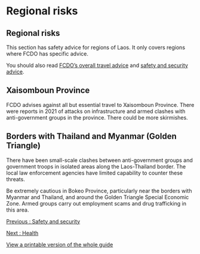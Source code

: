 # Regional risks

## Regional risks

This section has safety advice for regions of Laos. It only covers regions where FCDO has specific advice.

You should also read [FCDO’s overall travel advice](/foreign-travel-advice/laos) and [safety and security advice](/foreign-travel-advice/laos/safety-and-security).

## Xaisomboun Province

FCDO advises against all but essential travel to Xaisomboun Province. There were reports in 2021 of attacks on infrastructure and armed clashes with anti-government groups in the province. There could be more skirmishes.

## Borders with Thailand and Myanmar (Golden Triangle)

There have been small-scale clashes between anti-government groups and government troops in isolated areas along the Laos-Thailand border. The local law enforcement agencies have limited capability to counter these threats.

Be extremely cautious in Bokeo Province, particularly near the borders with Myanmar and Thailand, and around the Golden Triangle Special Economic Zone. Armed groups carry out employment scams and drug trafficking in this area.

[Previous
:
Safety and security](/foreign-travel-advice/laos/safety-and-security)

[Next
:
Health](/foreign-travel-advice/laos/health)

[View a printable version of the whole guide](/foreign-travel-advice/laos/print)